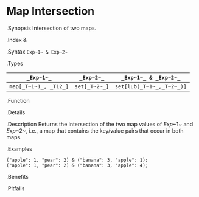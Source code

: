 # Map Intersection

.Synopsis
Intersection of two maps.

.Index
&

.Syntax
`Exp~1~ & Exp~2~`

.Types


| `_Exp~1~_`    |  `_Exp~2~_`      | `_Exp~1~_ & _Exp~2~_`      |
| --- | --- | --- |
| `map[_T~1~1_, _T12_]` |  `set[_T~2~_]`   | `set[lub(_T~1~_,_T~2~_)]`  |


.Function

.Details

.Description
Returns the intersection of the two map values of _Exp_~1~ and _Exp_~2~, i.e., a map that contains the key/value pairs that
occur in both maps.

.Examples
```rascal-shell
("apple": 1, "pear": 2) & ("banana": 3, "apple": 1);
("apple": 1, "pear": 2) & ("banana": 3, "apple": 4);
```

.Benefits

.Pitfalls

